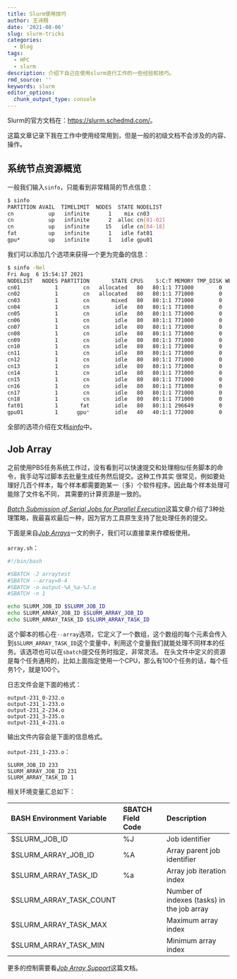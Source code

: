 ```yaml
---
title: Slurm使用技巧
author: 王诗翔
date: '2021-08-06'
slug: slurm-tricks
categories:
  - Blog
tags:
  - HPC
  - slurm
description: 介绍下自己在使用slurm进行工作的一些经验和技巧。
rmd_source: ''
keywords: slurm
editor_options:
  chunk_output_type: console
---
```


Slurm的官方文档在：<https://slurm.schedmd.com/>。

这篇文章记录下我在工作中使用经常用到，但是一般的初级文档不会涉及的内容、操作。

## 系统节点资源概览

一般我们输入`sinfo`，只能看到非常精简的节点信息：

```bash
$ sinfo
PARTITION AVAIL  TIMELIMIT  NODES  STATE NODELIST
cn           up   infinite      1    mix cn03
cn           up   infinite      2  alloc cn[01-02]
cn           up   infinite     15   idle cn[04-18]
fat          up   infinite      1   idle fat01
gpu*         up   infinite      1   idle gpu01
```

我们可以添加几个选项来获得一个更为完备的信息：

```bash
$ sinfo -Nel
Fri Aug  6 15:54:17 2021
NODELIST   NODES PARTITION       STATE CPUS    S:C:T MEMORY TMP_DISK WEIGHT AVAIL_FE REASON              
cn01           1        cn   allocated   80   80:1:1 771000        0      1   (null) none                
cn02           1        cn   allocated   80   80:1:1 771000        0      1   (null) none                
cn03           1        cn       mixed   80   80:1:1 771000        0      1   (null) none                
cn04           1        cn        idle   80   80:1:1 771000        0      1   (null) none                
cn05           1        cn        idle   80   80:1:1 771000        0      1   (null) none                
cn06           1        cn        idle   80   80:1:1 771000        0      1   (null) none                
cn07           1        cn        idle   80   80:1:1 771000        0      1   (null) none                
cn08           1        cn        idle   80   80:1:1 771000        0      1   (null) none                
cn09           1        cn        idle   80   80:1:1 771000        0      1   (null) none                
cn10           1        cn        idle   80   80:1:1 771000        0      1   (null) none                
cn11           1        cn        idle   80   80:1:1 771000        0      1   (null) none                
cn12           1        cn        idle   80   80:1:1 771000        0      1   (null) none                
cn13           1        cn        idle   80   80:1:1 771000        0      1   (null) none                
cn14           1        cn        idle   80   80:1:1 771000        0      1   (null) none                
cn15           1        cn        idle   80   80:1:1 771000        0      1   (null) none                
cn16           1        cn        idle   80   80:1:1 771000        0      1   (null) none                
cn17           1        cn        idle   80   80:1:1 771000        0      1   (null) none                
cn18           1        cn        idle   80   80:1:1 771000        0      1   (null) none                
fat01          1       fat        idle   80   80:1:1 296649        0      1   (null) none                
gpu01          1      gpu*        idle   40   40:1:1 772000        0      1   (null) none   
```

全部的选项介绍在文档[*sinfo*](https://slurm.schedmd.com/sinfo.html)中。

## Job Array

之前使用PBS任务系统工作过，没有看到可以快速提交和处理相似任务脚本的命令，我手动写过脚本去批量生成任务然后提交。这种工作其实
很常见，例如要处理好几百个样本，每个样本都需要跑某一（多）个软件程序。因此每个样本处理可能除了文件名不同，
其需要的计算资源是一致的。

[*Batch Submission of Serial Jobs for Parallel Execution*](https://portal.supercomputing.wales/index.php/index/slurm/interactive-use-job-arrays/batch-submission-of-serial-jobs-for-parallel-execution/)这篇文章介绍了3种处理策略，我最喜欢最后一种，因为官方工具原生支持了批处理任务的提交。

下面是来自[*Job Arrays*](https://portal.supercomputing.wales/index.php/index/slurm/interactive-use-job-arrays/job-arrays/)一文的例子，我们可以直接拿来作模板使用。

`array.sh`：

```bash
#!/bin/bash

#SBATCH -J arraytest
#SBATCH --array=0-4
#SBATCH -o output-%A_%a-%J.o
#SBATCH -n 1

echo SLURM_JOB_ID $SLURM_JOB_ID
echo SLURM_ARRAY_JOB_ID $SLURM_ARRAY_JOB_ID
echo SLURM_ARRAY_TASK_ID $SLURM_ARRAY_TASK_ID
```

这个脚本的核心在`--array`选项，它定义了一个数组，这个数组的每个元素会传入到`$SLURM_ARRAY_TASK_ID`这个变量中，利用这个变量我们就能处理不同样本的任务。该选项也可以在`sbatch`提交任务时指定，非常灵活。
在头文件中定义的资源是每个任务通用的，比如上面指定使用一个CPU，那么有100个任务的话，每个任务1个，就是100个。

日志文件会是下面的格式：

```
output-231_0-232.o
output-231_1-233.o
output-231_2-234.o
output-231_3-235.o
output-231_4-231.o
```

输出文件内容会是下面的信息格式。

`output-231_1-233.o`：

```
SLURM_JOB_ID 233
SLURM_ARRAY_JOB_ID 231
SLURM_ARRAY_TASK_ID 1
```

相关环境变量汇总如下：

| BASH Environment Variable | SBATCH Field Code | Description                                |
| :------------------------ | :---------------- | :----------------------------------------- |
| $SLURM_JOB_ID             | %J                | Job identifier                             |
| $SLURM_ARRAY_JOB_ID       | %A                | Array parent job identifier                |
| $SLURM_ARRAY_TASK_ID      | %a                | Array job iteration index                  |
| $SLURM_ARRAY_TASK_COUNT   |                   | Number of indexes (tasks) in the job array |
| $SLURM_ARRAY_TASK_MAX     |                   | Maximum array index                        |
| $SLURM_ARRAY_TASK_MIN     |                   | Minimum array index                        |

更多的控制需要看[*Job Array Support*](https://slurm.schedmd.com/job_array.html)这篇文档。